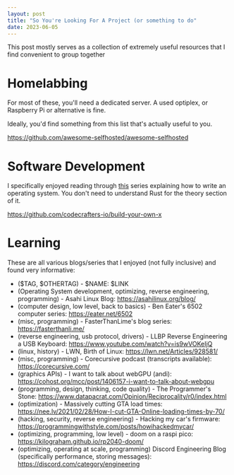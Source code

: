 ```yaml
---
layout: post
title: "So You're Looking For A Project (or something to do"
date: 2023-06-05
---
```


This post mostly serves as a collection of extremely useful resources that I find convenient to group together

# Homelabbing
For most of these, you'll need a dedicated server. A used optiplex, or Raspberry Pi or alternative is fine.

Ideally, you'd find something from this list that's actually useful to you.

https://github.com/awesome-selfhosted/awesome-selfhosted

# Software Development
I specifically enjoyed reading through [this](https://os.phil-opp.com/) series explaining how to write an operating system. You don't need to understand Rust for the theory section of it.

https://github.com/codecrafters-io/build-your-own-x

# Learning 
These are all various blogs/series that I enjoyed (not fully inclusive) and found very informative:
- ($TAG, $OTHERTAG) - $NAME: $LINK
- (Operating System development, optimizing, reverse engineering, programming) - Asahi Linux Blog: https://asahilinux.org/blog/
- (computer design, low level, back to basics) - Ben Eater's 6502 computer series: https://eater.net/6502
- (misc, programming) - FasterThanLime's blog series: https://fasterthanli.me/
- (reverse engineering, usb protocol, drivers) - LLBP Reverse Engineering a USB Keyboard: https://www.youtube.com/watch?v=is9wVOKeIjQ
- (linux, history) - LWN, Birth of Linux: https://lwn.net/Articles/928581/
- (misc, programming) - Corecursive podcast (transcripts available): https://corecursive.com/
- (graphics APIs) - I want to talk about webGPU (andi): https://cohost.org/mcc/post/1406157-i-want-to-talk-about-webgpu
- (programming, design, thinking, code quality) - The Programmer's Stone: https://www.datapacrat.com/Opinion/Reciprocality/r0/index.html
- (optimization) - Massively cutting GTA load times: https://nee.lv/2021/02/28/How-I-cut-GTA-Online-loading-times-by-70/
- (hacking, security, reverse engineering) - Hacking my car's firmware: https://programmingwithstyle.com/posts/howihackedmycar/
- (optimizing, programming, low level) - doom on a raspi pico: https://kilograham.github.io/rp2040-doom/
- (optimizing, operating at scale, programming) Discord Engineering Blog (specifically performance, storing messages): https://discord.com/category/engineering
